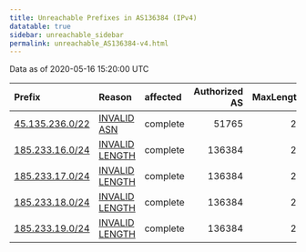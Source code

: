 ```yaml
---
title: Unreachable Prefixes in AS136384 (IPv4)
datatable: true
sidebar: unreachable_sidebar
permalink: unreachable_AS136384-v4.html
---
```


Data as of 2020-05-16 15:20:00 UTC


<div class="datatable-begin"></div>

| Prefix                                                   | Reason                                                                                                     | affected   |   Authorized AS |   MaxLength | Anchor                                         |   unreachable /24s |
|:---------------------------------------------------------|:-----------------------------------------------------------------------------------------------------------|:-----------|----------------:|------------:|:-----------------------------------------------|-------------------:|
| [45.135.236.0/22](https://stat.ripe.net/45.135.236.0/22) | [INVALID ASN](https://rpki-validator.ripe.net/announcement-preview?asn=AS136384&prefix=45.135.236.0/22)    | complete   |           51765 |          22 | [RIPE](unreachable_RIPE_NCC_RPKI_Root-v4.html) |                  4 |
| [185.233.16.0/24](https://stat.ripe.net/185.233.16.0/24) | [INVALID LENGTH](https://rpki-validator.ripe.net/announcement-preview?asn=AS136384&prefix=185.233.16.0/24) | complete   |          136384 |          23 | [RIPE](unreachable_RIPE_NCC_RPKI_Root-v4.html) |                  1 |
| [185.233.17.0/24](https://stat.ripe.net/185.233.17.0/24) | [INVALID LENGTH](https://rpki-validator.ripe.net/announcement-preview?asn=AS136384&prefix=185.233.17.0/24) | complete   |          136384 |          23 | [RIPE](unreachable_RIPE_NCC_RPKI_Root-v4.html) |                  1 |
| [185.233.18.0/24](https://stat.ripe.net/185.233.18.0/24) | [INVALID LENGTH](https://rpki-validator.ripe.net/announcement-preview?asn=AS136384&prefix=185.233.18.0/24) | complete   |          136384 |          23 | [RIPE](unreachable_RIPE_NCC_RPKI_Root-v4.html) |                  1 |
| [185.233.19.0/24](https://stat.ripe.net/185.233.19.0/24) | [INVALID LENGTH](https://rpki-validator.ripe.net/announcement-preview?asn=AS136384&prefix=185.233.19.0/24) | complete   |          136384 |          23 | [RIPE](unreachable_RIPE_NCC_RPKI_Root-v4.html) |                  1 |

<div class="datatable-end"></div>